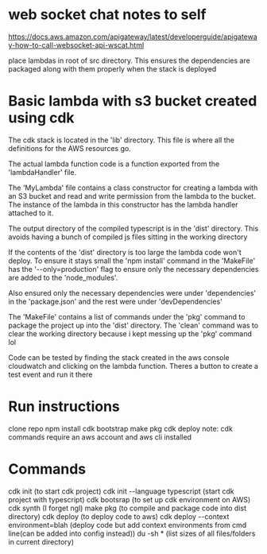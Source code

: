 # web socket chat notes to self

https://docs.aws.amazon.com/apigateway/latest/developerguide/apigateway-how-to-call-websocket-api-wscat.html

place lambdas in root of src directory. This ensures the dependencies are packaged along with them properly when the stack is deployed

# Basic lambda with s3 bucket created using cdk

The cdk stack is located in the 'lib' directory. This file is where all the definitions for the AWS resources go.

The actual lambda function code is a function exported from the 'lambdaHandler' file.

The 'MyLambda' file contains a class constructor for creating a lambda with an S3 bucket and read and write permission from the lambda to the bucket.
The instance of the lambda in this constructor has the lambda handler attached to it.

The output directory of the compiled typescript is in the 'dist' directory. This avoids having a bunch of compiled js files sitting in the working directory

If the contents of the 'dist' directory is too large the lambda code won't deploy. To ensure it stays small the 'npm install' command in the 'MakeFile' has the '--only=production' flag to ensure only the necessary dependencies are added to the 'node_modules'.

Also ensured only the necessary dependencies were under 'dependencies' in the 'package.json' and the rest were under 'devDependencies'

The 'MakeFile' contains a list of commands under the 'pkg' command to package the project up into the 'dist' directory.
The 'clean' command was to clear the working directory because i kept messing up the 'pkg' command lol

Code can be tested by finding the stack created in the aws console cloudwatch and clicking on the lambda function. Theres a button to create a test event and run it there

# Run instructions

clone repo
npm install
cdk bootstrap
make pkg
cdk deploy
note: cdk commands require an aws account and aws cli installed

# Commands

cdk init (to start cdk project)
cdk init --language typescript (start cdk project with typescript)
cdk bootsrap (to set up cdk environment on AWS)
cdk synth (I forget ngl)
make pkg (to compile and package code into dist directory)
cdk deploy (to deploy code to aws)
cdk deploy --context environment=blah (deploy code but add context environments from cmd line(can be added into config instead))
du -sh \* (list sizes of all files/folders in current directory)
